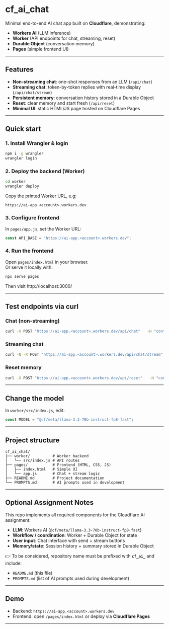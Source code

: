# cf_ai_chat

Minimal end-to-end AI chat app built on **Cloudflare**, demonstrating:
- **Workers AI** (LLM inference)
- **Worker** (API endpoints for chat, streaming, reset)
- **Durable Object** (conversation memory)
- **Pages** (simple frontend UI)

---

## Features
- **Non-streaming chat**: one-shot responses from an LLM (`/api/chat`)
- **Streaming chat**: token-by-token replies with real-time display (`/api/chat/stream`)
- **Persistent memory**: conversation history stored in a Durable Object
- **Reset**: clear memory and start fresh (`/api/reset`)
- **Minimal UI**: static HTML/JS page hosted on Cloudflare Pages

---

## Quick start

### 1. Install Wrangler & login
```bash
npm i -g wrangler
wrangler login
```

### 2. Deploy the backend (Worker)
```bash
cd worker
wrangler deploy
```

Copy the printed Worker URL, e.g:

```
https://ai-app.<account>.workers.dev
```

### 3. Configure frontend
In `pages/app.js`, set the Worker URL:
```js
const API_BASE = "https://ai-app.<account>.workers.dev";
```

### 4. Run the frontend
Open `pages/index.html` in your browser.  
Or serve it locally with:
```bash
npx serve pages
```
Then visit http://localhost:3000/

---

## Test endpoints via curl

### Chat (non-streaming)
```bash
curl -X POST "https://ai-app.<account>.workers.dev/api/chat"   -H "content-type: application/json"   -d '{"sessionId":"test","message":"Hello!"}'
```

### Streaming chat
```bash
curl -N -X POST "https://ai-app.<account>.workers.dev/api/chat/stream"   -H "content-type: application/json"   -d '{"sessionId":"test","message":"Hello!"}'
```

### Reset memory
```bash
curl -X POST "https://ai-app.<account>.workers.dev/api/reset"   -H "content-type: application/json"   -d '{"sessionId":"test"}'
```

---

## Change the model
In `worker/src/index.js`, edit:
```js
const MODEL = "@cf/meta/llama-3.3-70b-instruct-fp8-fast";
```


---

## Project structure
```
cf_ai_chat/
├── worker/          # Worker backend
│   └── src/index.js # API routes
├── pages/           # Frontend (HTML, CSS, JS)
│   ├── index.html   # Simple UI
│   └── app.js       # Chat + stream logic
├── README.md        # Project documentation
└── PROMPTS.md       # AI prompts used in development
```

---

## Optional Assignment Notes
This repo implements all required components for the Cloudflare AI assignment:

- **LLM**: Workers AI (`@cf/meta/llama-3.3-70b-instruct-fp8-fast`)
- **Workflow / coordination**: Worker + Durable Object for state
- **User input**: Chat interface with send + stream buttons
- **Memory/state**: Session history + summary stored in Durable Object

👉 To be considered, repository name must be prefixed with **`cf_ai_`** and include:
- `README.md` (this file)
- `PROMPTS.md` (list of AI prompts used during development)

---

## Demo
- Backend: `https://ai-app.<account>.workers.dev`
- Frontend: open `/pages/index.html` or deploy via **Cloudflare Pages**

---
